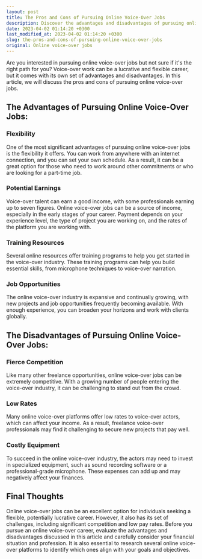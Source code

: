 ```yaml
---
layout: post
title: The Pros and Cons of Pursuing Online Voice-Over Jobs
description: Discover the advantages and disadvantages of pursuing online voice-over jobs, including how it can affect your finances and career.
date: 2023-04-02 01:14:20 +0300
last_modified_at: 2023-04-02 01:14:20 +0300
slug: the-pros-and-cons-of-pursuing-online-voice-over-jobs
original: Online voice-over jobs
---
```


Are you interested in pursuing online voice-over jobs but not sure if it's the right path for you? Voice-over work can be a lucrative and flexible career, but it comes with its own set of advantages and disadvantages. In this article, we will discuss the pros and cons of pursuing online voice-over jobs.

## The Advantages of Pursuing Online Voice-Over Jobs:

### Flexibility

One of the most significant advantages of pursuing online voice-over jobs is the flexibility it offers. You can work from anywhere with an internet connection, and you can set your own schedule. As a result, it can be a great option for those who need to work around other commitments or who are looking for a part-time job.

### Potential Earnings

Voice-over talent can earn a good income, with some professionals earning up to seven figures. Online voice-over jobs can be a source of income, especially in the early stages of your career. Payment depends on your experience level, the type of project you are working on, and the rates of the platform you are working with.

### Training Resources

Several online resources offer training programs to help you get started in the voice-over industry. These training programs can help you build essential skills, from microphone techniques to voice-over narration.

### Job Opportunities

The online voice-over industry is expansive and continually growing, with new projects and job opportunities frequently becoming available. With enough experience, you can broaden your horizons and work with clients globally.

## The Disadvantages of Pursuing Online Voice-Over Jobs:

### Fierce Competition

Like many other freelance opportunities, online voice-over jobs can be extremely competitive. With a growing number of people entering the voice-over industry, it can be challenging to stand out from the crowd.

### Low Rates

Many online voice-over platforms offer low rates to voice-over actors, which can affect your income. As a result, freelance voice-over professionals may find it challenging to secure new projects that pay well.

### Costly Equipment

To succeed in the online voice-over industry, the actors may need to invest in specialized equipment, such as sound recording software or a professional-grade microphone. These expenses can add up and may negatively affect your finances.

## Final Thoughts

Online voice-over jobs can be an excellent option for individuals seeking a flexible, potentially lucrative career. However, it also has its set of challenges, including significant competition and low pay rates. Before you pursue an online voice-over career, evaluate the advantages and disadvantages discussed in this article and carefully consider your financial situation and profession. It is also essential to research several online voice-over platforms to identify which ones align with your goals and objectives.